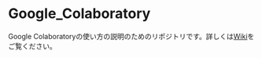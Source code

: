 # Google_Colaboratory
Google Colaboratoryの使い方の説明のためのリポジトリです。詳しくは[Wiki](https://github.com/202408pythonciot/Google_Colaboratory/wiki)をご覧ください。
